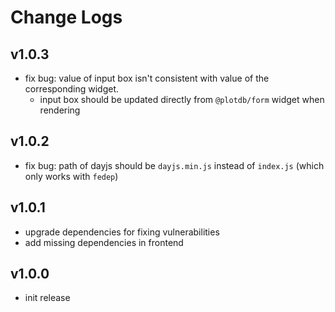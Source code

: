 # Change Logs

## v1.0.3

 - fix bug: value of input box isn't consistent with value of the corresponding widget.
   - input box should be updated directly from `@plotdb/form` widget when rendering 


## v1.0.2

 - fix bug: path of dayjs should be `dayjs.min.js` instead of `index.js` (which only works with `fedep`)


## v1.0.1

 - upgrade dependencies for fixing vulnerabilities
 - add missing dependencies in frontend

 
## v1.0.0

 - init release

